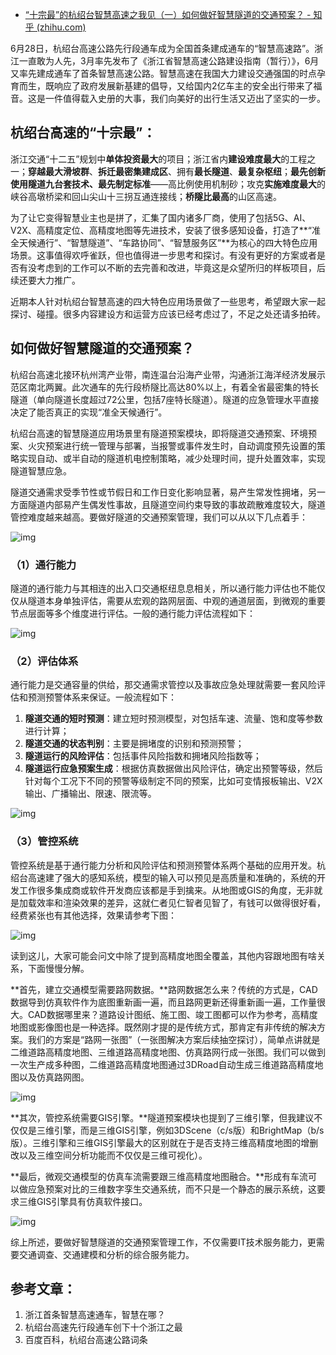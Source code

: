 - [“十宗最”的杭绍台智慧高速之我见（一）如何做好智慧隧道的交通预案？ - 知乎 (zhihu.com)](https://zhuanlan.zhihu.com/p/182967688)

6月28日，杭绍台高速公路先行段通车成为全国首条建成通车的“智慧高速路”。浙江一直敢为人先，3月率先发布了《浙江省智慧高速公路建设指南（暂行）》，6月又率先建成通车了首条智慧高速公路。智慧高速在我国大力建设交通强国的时点孕育而生，既响应了政府发展新基建的倡导，又给国内2亿车主的安全出行带来了福音。这是一件值得载入史册的大事，我们向美好的出行生活又迈出了坚实的一步。

## 杭绍台高速的“十宗最”：

浙江交通“十二五”规划中**单体投资最大**的项目；浙江省内**建设难度最大**的工程之一；**穿越最大滑坡群**、**拆迁最密集建成区**、拥有**最长隧道**、**最复杂枢纽**；**最先创新使用隧道九台套技术、最先制定标准**——高比例使用机制砂；攻克**实施难度最大**的峡谷高墩桥梁和回山尖山十三拐互通连接线；**桥隧比最高**的山区高速。

为了让它变得智慧业主也是拼了，汇集了国内诸多厂商，使用了包括5G、AI、V2X、高精度定位、高精度地图等先进技术，安装了很多感知设备，打造了**“准全天候通行”、“智慧隧道”、“车路协同”、“智慧服务区”**为核心的四大特色应用场景。这事值得欢呼雀跃，但也值得进一步思考和探讨。有没有更好的方案或者是否有没考虑到的工作可以不断的去完善和改进，毕竟这是众望所归的样板项目，后续还要大力推广。

近期本人针对杭绍台智慧高速的四大特色应用场景做了一些思考，希望跟大家一起探讨、碰撞。很多内容建设方和运营方应该已经考虑过了，不足之处还请多拍砖。

## 如何做好智慧隧道的交通预案？

杭绍台高速北接环杭州湾产业带，南连温台沿海产业带，沟通浙江海洋经济发展示范区南北两翼。此次通车的先行段桥隧比高达80%以上，有着全省最密集的特长隧道（单向隧道长度超过72公里，包括7座特长隧道）。隧道的应急管理水平直接决定了能否真正的实现“准全天候通行”。

杭绍台高速的智慧隧道应用场景里有隧道预案模块，即将隧道交通预案、环境预案、火灾预案进行统一管理与部署，当报警或事件发生时，自动调度预先设置的策略实现自动、或半自动的隧道机电控制策略，减少处理时间，提升处置效率，实现隧道智慧应急。

隧道交通需求受季节性或节假日和工作日变化影响显著，易产生常发性拥堵，另一方面隧道内部易产生偶发性事故，且隧道空间约束导致的事故疏散难度较大，隧道管控难度越来越高。要做好隧道的交通预案管理，我们可以从以下几点着手：

![img](https://pic1.zhimg.com/80/v2-1037d1a58aeb4ed50ac4f86aa72840ac_720w.jpg)

### （1）通行能力

隧道的通行能力与其相连的出入口交通枢纽息息相关，所以通行能力评估也不能仅仅从隧道本身单独评估，需要从宏观的路网层面、中观的通道层面，到微观的重要节点层面等多个维度进行评估。一般的通行能力评估流程如下：

![img](https://pic2.zhimg.com/80/v2-92b8fc0378bf6468b43b62eb6e5fcf6d_720w.jpg)

### （2）评估体系

通行能力是交通容量的供给，那交通需求管控以及事故应急处理就需要一套风险评估和预测预警体系来保证。一般流程如下：

1. **隧道交通的短时预测**：建立短时预测模型，对包括车速、流量、饱和度等参数进行计算；
2. **隧道交通的状态判别**：主要是拥堵度的识别和预测预警；
3. **隧道运行的风险评估**：包括事件风险指数和拥堵风险指数等；
4. **隧道运行应急预案生成**：根据仿真数据做出风险评估，确定出预警等级，然后针对每个工况下不同的预警等级制定不同的预案，比如可变情报板输出、V2X输出、广播输出、限速、限流等。

![img](https://pic3.zhimg.com/80/v2-a947aefd6ebc3067260f822ab1f9c39a_720w.jpg)



### （3）管控系统

管控系统是基于通行能力分析和风险评估和预测预警体系两个基础的应用开发。杭绍台高速建了强大的感知系统，模型的输入可以预见是高质量和准确的，系统的开发工作很多集成商或软件开发商应该都是手到擒来。从地图或GIS的角度，无非就是加载效率和渲染效果的差异，这就仁者见仁智者见智了，有钱可以做得很好看，经费紧张也有其他选择，效果请参考下图：

![img](https://pic4.zhimg.com/80/v2-71c7dd6a1bef32446754f0ce29d851fb_720w.jpg)



读到这儿，大家可能会问文中除了提到高精度地图全覆盖，其他内容跟地图有啥关系，下面慢慢分解。

**首先，建立交通模型需要路网数据。**路网数据怎么来？传统的方式是，CAD数据导到仿真软件作为底图重新画一遍，而且路网更新还得重新画一遍，工作量很大。CAD数据哪里来？道路设计图纸、施工图、竣工图都可以作为参考，高精度地图或影像图也是一种选择。既然刚才提的是传统方式，那肯定有非传统的解决方案。我们的方案是“路网一张图”（一张图解决方案后续抽空探讨），简单点讲就是二维道路高精度地图、三维道路高精度地图、仿真路网行成一张图。我们可以做到一次生产成多种图，二维道路高精度地图通过3DRoad自动生成三维道路高精度地图以及仿真路网图。

![img](https://pic3.zhimg.com/80/v2-9b7ec5a5df77abc0c146530eec072066_720w.jpg)

**其次，管控系统需要GIS引擎。**隧道预案模块也提到了三维引擎，但我建议不仅仅是三维引擎，而是三维GIS引擎，例如3DScene（c/s版）和BrightMap（b/s版）。三维引擎和三维GIS引擎最大的区别就在于是否支持三维高精度地图的增删改以及三维空间分析功能而不仅仅是三维可视化）。

**最后，微观交通模型的仿真车流需要跟三维高精度地图融合。**形成有车流可以做应急预案对比的三维数字孪生交通系统，而不只是一个静态的展示系统，这要求三维GIS引擎具有仿真软件接口。

![img](https://pic3.zhimg.com/80/v2-49e8f8cd5a27b42a04b62a729293971e_720w.jpg)

综上所述，要做好智慧隧道的交通预案管理工作，不仅需要IT技术服务能力，更需要交通调查、交通建模和分析的综合服务能力。

## 参考文章：

1. 浙江首条智慧高速通车，智慧在哪？
2. 杭绍台高速先行段通车创下十个浙江之最
3. 百度百科，杭绍台高速公路词条